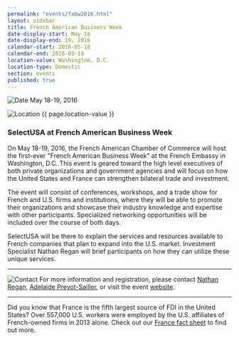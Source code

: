 ```yaml
---
permalink: "events/fabw2016.html"
layout: sidebar
title: French American Business Week
date-display-start: May 18
date-display-end: 19, 2016
calendar-start: 2016-05-18
calendar-end: 2016-05-19
location-value: Washington, D.C.
location-type: Domestic
section: events
published: true
---
```



![Date](https://google.github.io/material-design-icons/action/svg/design/ic_event_24px.svg "Date") May 18-19, 2016

![Location](http://google.github.io/material-design-icons/social/svg/design/ic_location_city_24px.svg "Location") {{ page.location-value }}

### SelectUSA at French American Business Week

On May 18-19, 2016, the French American Chamber of Commerce will host the first-ever "French American Business Week" at the French Embassy in Washington, D.C. This event is geared toward the high level executives of both private organizations and government agencies and will focus on how the United States and France can strengthen bilateral trade and investment.

The event will consist of conferences, workshops, and a trade show for French and U.S. firms and institutions, where they will be able to promote their organizations and showcase their industry knowledge and expertise with other participants. Specialized networking opportunities will be included over the course of both days.

SelectUSA will be there to explain the services and resources available to French companies that plan to expand into the U.S. market. Investment Specialist Nathan Regan will brief participants on how they can utilize these unique services.

---

![Contact](https://google.github.io/material-design-icons/action/svg/design/ic_question_answer_24px.svg "Contact") For more information and registration, please contact [Nathan Regan](mailto:nathan.regan@trade.gov?Subject=SelectUSA%20at%20FABW%20Info%20Request), [Adelaide Prevot-Sailler](mailto:adelaide.prevot-sailler@trade.gov?Subject=SelectUSA%20at%20FABW%20Info%20Request), or visit the event [website](http://frenchamericanbusinessweek.com/).

---

Did you know that France is the fifth largest source of FDI in the United States? Over 557,000 U.S. workers were employed by the U.S. affiliates of French-owned firms in 2013 alone. Check out our [France fact sheet](http://selectusa.commerce.gov/country-fact-sheets/France_Fact_Sheet.pdf) to find out more.

